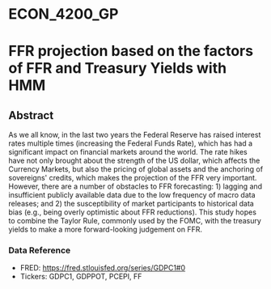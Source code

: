 # ECON_4200_GP

# FFR projection based on the factors of FFR and Treasury Yields with HMM

## Abstract
As we all know, in the last two years the Federal Reserve has raised interest rates multiple times (increasing the Federal Funds Rate), which has had a significant impact on financial markets around the world. The rate hikes have not only brought about the strength of the US dollar, which affects the Currency Markets, but also the pricing of global assets and the anchoring of sovereigns' credits, which makes the projection of the FFR very important. However, there are a number of obstacles to FFR forecasting: 1) lagging and insufficient publicly available data due to the low frequency of macro data releases; and 2) the susceptibility of market participants to historical data bias (e.g., being overly optimistic about FFR reductions). This study hopes to combine the Taylor Rule, commonly used by the FOMC, with the treasury yields to make a more forward-looking judgement on FFR.

### Data Reference
- FRED: https://fred.stlouisfed.org/series/GDPC1#0
- Tickers: GDPC1, GDPPOT, PCEPI, FF
